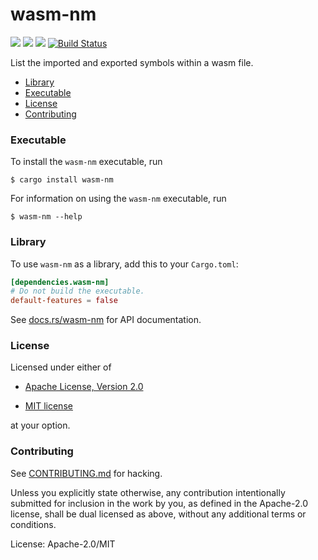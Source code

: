 # wasm-nm

[![](https://docs.rs/wasm-nm/badge.svg)](https://docs.rs/wasm-nm/) [![](https://img.shields.io/crates/v/wasm-nm.svg)](https://crates.io/crates/wasm-nm) [![](https://img.shields.io/crates/d/wasm-nm.png)](https://crates.io/crates/wasm-nm) [![Build Status](https://travis-ci.org/fitzgen/wasm-nm.png?branch=master)](https://travis-ci.org/fitzgen/wasm-nm)

List the imported and exported symbols within a wasm file.

* [Library](#library)
* [Executable](#executable)
* [License](#license)
* [Contributing](#contributing)

### Executable

To install the `wasm-nm` executable, run

```
$ cargo install wasm-nm
```

For information on using the `wasm-nm` executable, run

```
$ wasm-nm --help
```

### Library

To use `wasm-nm` as a library, add this to your `Cargo.toml`:

```toml
[dependencies.wasm-nm]
# Do not build the executable.
default-features = false
```

See [docs.rs/wasm-nm][docs] for API documentation.

[docs]: https://docs.rs/wasm-nm

### License

Licensed under either of

 * [Apache License, Version 2.0](http://www.apache.org/licenses/LICENSE-2.0)

 * [MIT license](http://opensource.org/licenses/MIT)

at your option.

### Contributing

See
[CONTRIBUTING.md](https://github.com/fitzgen/wasm-nm/blob/master/CONTRIBUTING.md)
for hacking.

Unless you explicitly state otherwise, any contribution intentionally submitted
for inclusion in the work by you, as defined in the Apache-2.0 license, shall be
dual licensed as above, without any additional terms or conditions.


License: Apache-2.0/MIT
